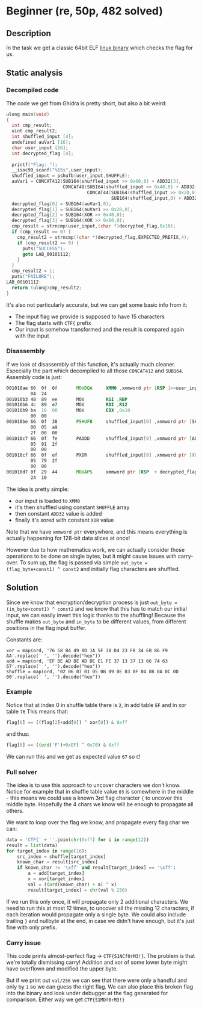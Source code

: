 # Beginner (re, 50p, 482 solved)

## Description

In the task we get a classic 64bit ELF [linux binary](beginner) which checks the flag for us.

## Static analysis

### Decompiled code

The code we get from Ghidra is pretty short, but also a bit weird:
```c
ulong main(void)
{
  int cmp_result;
  uint cmp_result2;
  int shuffled_input [4];
  undefined auVar1 [16];
  char user_input [16];
  int decrypted_flag [4];
  
  printf("Flag: ");
  __isoc99_scanf("%15s",user_input);
  shuffled_input = pshufb(user_input,SHUFFLE);
  auVar1 = CONCAT412(SUB164(shuffled_input >> 0x60,0) + ADD32[3],
                     CONCAT48(SUB164(shuffled_input >> 0x40,0) + ADD32[2],
                              CONCAT44(SUB164(shuffled_input >> 0x20,0) + ADD32[1],
                                       SUB164(shuffled_input,0) + ADD32[0]))) ^ XOR;
  decrypted_flag[0] = SUB164(auVar1,0);
  decrypted_flag[1] = SUB164(auVar1 >> 0x20,0);
  decrypted_flag[2] = SUB164(XOR >> 0x40,0);
  decrypted_flag[3] = SUB164(XOR >> 0x60,0);
  cmp_result = strncmp(user_input,(char *)decrypted_flag,0x10);
  if (cmp_result == 0) {
    cmp_result2 = strncmp((char *)decrypted_flag,EXPECTED_PREFIX,4);
    if (cmp_result2 == 0) {
      puts("SUCCESS");
      goto LAB_00101112;
    }
  }
  cmp_result2 = 1;
  puts("FAILURE");
LAB_00101112:
  return (ulong)cmp_result2;
}
```

It's also not particularly accurate, but we can get some basic info from it:

- The input flag we provide is supposed to have 15 characters
- The flag starts with `CTF{` prefix
- Our input is somehow transformed and the result is compared again with the input

### Disassembly

If we look at disassembly of this function, it's actually much cleaner.
Especially the part which decompiled to all those `CONCAT412` and `SUB164`.
Assembly code is just:

```asm
001010ae 66  0f  6f       MOVDQA     XMM0 ,xmmword ptr [RSP ]=>user_input
         04  24
001010b3 48  89  ee       MOV        RSI ,RBP
001010b6 4c  89  e7       MOV        RDI ,R12
001010b9 ba  10  00       MOV        EDX ,0x10
         00  00
001010be 66  0f  38       PSHUFB     shuffled_input[0] ,xmmword ptr [SHUFFLE ]         = 
         00  05  a9 
         2f  00  00
001010c7 66  0f  fe       PADDD      shuffled_input[0] ,xmmword ptr [ADD32 ]           = 
         05  91  2f                                                                   = null
         00  00
001010cf 66  0f  ef       PXOR       shuffled_input[0] ,xmmword ptr [XOR ]             = 
         05  79  2f 
         00  00
001010d7 0f  29  44       MOVAPS     xmmword ptr [RSP  + decrypted_flag[0] ],shuffled
         24  10
```

The idea is pretty simple:

- our input is loaded to `XMM0`
- it's then shuffled using constant `SHUFFLE` array
- then constant `ADD32` value is added
- finally it's xored with constant `XOR` value

Note that we have `xmmword ptr` everywhere, and this means everything is actually happening for 128-bit data slices at once!

However due to how mathematics work, we can actually consider those operations to be done on single bytes, but it might cause issues with carry-over.
To sum up, the flag is passed via simple `out_byte = (flag_byte+const1) ^ const2` and initially flag characters are shuffled.

## Solution

Since we know that encryption/decryption process is just `out_byte = (in_byte+const1) ^ const2` and we know that this has to match our initial input, we can easily invert this logic thanks to the shuffling!
Because the shuffle makes `out_byte` and `in_byte` to be different values, from different positions in the flag input buffer.

Constants are:

```
xor = map(ord, '76 58 B4 49 8D 1A 5F 38 D4 23 F8 34 EB 86 F9 AA'.replace(' ', '').decode("hex"))
add = map(ord, 'EF BE AD DE AD DE E1 FE 37 13 37 13 66 74 63 67'.replace(' ', '').decode("hex"))
shuffle = map(ord, '02 06 07 01 05 0B 09 0E 03 0F 04 08 0A 0C 0D 00'.replace(' ', '').decode("hex"))
```

### Example

Notice that at index 0 in shuffle table there is `2`, in add table `EF` and in xor table `76`
This means that:

```python
flag[0] == ((flag[2]+add[0]) ^ xor[0]) & 0xff
```

and thus:

```python
flag[0] == ((ord('F')+0xEF) ^ 0x76) & 0xff
```

We can run this and we get as expected value `67` so `C`!

### Full solver

The idea is to use this approach to uncover characters we don't know.
Notice for example that in shuffle table value `03` is somewhere in the middle - this means we could use a known 3rd flag character `{` to uncover this middle byte.
Hopefully the 4 chars we know will be enough to propagate all others.

We want to loop over the flag we know, and propagate every flag char we can:

```python
data = 'CTF{' + ''.join(chr(0xff) for i in range(12))
result = list(data)
for target_index in range(16):
    src_index = shuffle[target_index]
    known_char = result[src_index]
    if known_char != '\xff' and result[target_index] == '\xff':
        a = add[target_index]
        x = xor[target_index]
        val = ((ord(known_char) + a) ^ x)
        result[target_index] = chr(val % 256)
```

If we run this only once, it will propagate only 2 additional characters.
We need to run this at most 12 times, to uncover all the missing 12 characters, if each iteration would propagate only a single byte.
We could also include trailing `}` and nullbyte at the end, in case we didn't have enough, but it's just fine with only prefix.

### Carry issue

This code prints almost-perfect flag -> `CTF{S1NCf0rM3!}`.
The problem is that we're totally dismissing carry!
Addition and xor of some lower byte might have overflown and modified the upper byte.

But if we print out `val/256` we can see that there were only a handful and only by `1` so we can guess the right flag.
We can also place this broken flag into the binary and look under debugger at the flag generated for comparison.
Either way we get `CTF{S1MDf0rM3!}`
